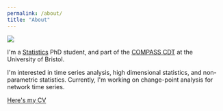 ```yaml
---
permalink: /about/
title: "About"
---
```


![](Voronoi.jpg)

I'm a [Statistics](https://www.bristolmathsresearch.org/statistical-science/) PhD student, and part of the [COMPASS CDT](http://www.bristol.ac.uk/cdt/compass/) at the University of Bristol.

I'm interested in time series analysis, high dimensional statistics, and non-parametric statistics.
Currently, I'm working on change-point analysis for network time series.


[Here's my CV](Dom-Owens-UoB.github.io/assets/CV_DomOwens.pdf)

